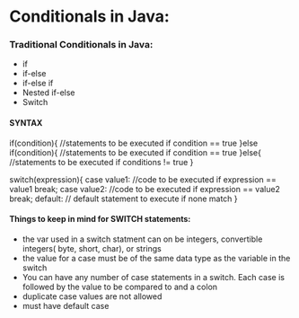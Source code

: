 # Conditionals in Java:
### Traditional Conditionals in Java:
* if
* if-else 
* if-else if 
* Nested if-else 
* Switch 
#### SYNTAX ####
if(condition){
    //statements to be executed if condition == true
}else if(condition){
    //statements to be executed if condition == true
}else{
    //statements to be executed if conditions != true
}

switch(expression){
    case value1:
        //code to be executed if expression == value1
        break;
    case value2:
        //code to be executed if expression == value2
        break;
    default:
        // default statement to execute if none match
}
#### Things to keep in mind for SWITCH statements:
* the var used in a switch statment can on be integers, convertible integers(
    byte, short, char), or strings
* the value for a case must be of the same data type as the variable in the switch
* You can have any number of case statements in a switch. Each case is followed by 
    the value to be compared to and a colon
* duplicate case values are not allowed
* must have default case
